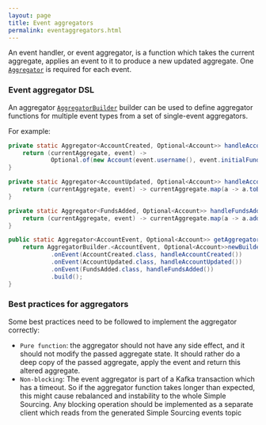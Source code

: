 ```yaml
---
layout: page
title: Event aggregators
permalink: eventaggregators.html
---
```


An event handler, or event aggregator, is a function which takes the current aggregate, 
applies an event to it to produce a new updated aggregate. 
One [`Aggregator`](/apidocs/io/simplesource/api/Aggregator.html) is required for each event.

### Event aggregator DSL

An aggregator [`AggregatorBuilder`](/apidocs/io/simplesource/dsl/AggregatorBuilder.html) builder can be used to define aggregator functions for multiple event types from a set
of single-event aggregators. 

For example:

```java
private static Aggregator<AccountCreated, Optional<Account>> handleAccountCreated() {
    return (currentAggregate, event) ->
            Optional.of(new Account(event.username(), event.initialFunds(), emptyList()));
}

private static Aggregator<AccountUpdated, Optional<Account>> handleAccountUpdated() {
    return (currentAggregate, event) -> currentAggregate.map(a -> a.toBuilder().username(event.username()).build());
}

private static Aggregator<FundsAdded, Optional<Account>> handleFundsAdded() {
    return (currentAggregate, event) -> currentAggregate.map(a -> a.addFunds(event.addedFunds()));
}

public static Aggregator<AccountEvent, Optional<Account>> getAggregator() {
    return AggregatorBuilder.<AccountEvent, Optional<Account>>newBuilder()
            .onEvent(AccountCreated.class, handleAccountCreated())
            .onEvent(AccountUpdated.class, handleAccountUpdated())
            .onEvent(FundsAdded.class, handleFundsAdded())
            .build();
}
```  

### Best practices for aggregators

Some best practices need to be followed to implement the aggregator correctly:

* `Pure function`: the aggregator should not have any side effect, and it should not modify the passed aggregate state.
It should rather do a deep copy of the passed aggregate, apply the event and return this altered aggregate.
* `Non-blocking`: The event aggregator is part of a Kafka transaction which has a timeout. So if the aggregator function 
takes longer than expected, this might cause rebalanced and instability to the whole Simple Sourcing.
Any blocking operation should be implemented as a separate client which reads from the generated Simple Sourcing events topic
